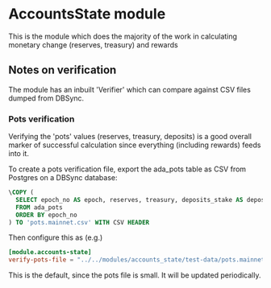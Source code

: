 # AccountsState module

This is the module which does the majority of the work in calculating monetary change
(reserves, treasury) and rewards

## Notes on verification

The module has an inbuilt 'Verifier' which can compare against CSV files dumped from
DBSync.

### Pots verification

Verifying the 'pots' values (reserves, treasury, deposits) is a good overall marker of
successful calculation since everything (including rewards) feeds into it.

To create a pots verification file, export the ada_pots table as CSV
from Postgres on a DBSync database:

```sql
\COPY (
  SELECT epoch_no AS epoch, reserves, treasury, deposits_stake AS deposits
  FROM ada_pots
  ORDER BY epoch_no
) TO 'pots.mainnet.csv' WITH CSV HEADER
```

Then configure this as (e.g.)

```toml
[module.accounts-state]
verify-pots-file = "../../modules/accounts_state/test-data/pots.mainnet.csv"
```

This is the default, since the pots file is small.  It will be updated periodically.


